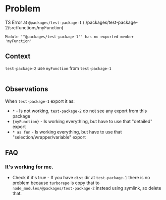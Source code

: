 # Problem 
TS Error at `@packages/test-package-1` (./packages/test-package-2/src/functions/myFunction)

```
Module '"@packages/test-package-1"' has no exported member 'myFunction'
```


## Context
`test-package-2` use `myFunction` from `test-package-1` <br/><br/>

## Observations
When `test-package-1` export it as:
- `*` - Is not working, `test-package-2` do not see any export from this package
- `{myFunction}` - Is working everything, but have to use that "detailed" export
- `* as fun` - Is working everything, but have to use that "selection/wrapper/variable" export


## FAQ
### It's working for me.
- Check if it's true - If you have `dist` dir at `test-package-1` there is no problem because `turborepo` is copy that to `node_modules/@packages/test-package-2` instead using symlink, so delete that.

